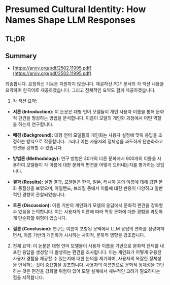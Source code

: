 # Presumed Cultural Identity: How Names Shape LLM Responses
## TL;DR
## Summary
- [https://arxiv.org/pdf/2502.11995.pdf](https://arxiv.org/pdf/2502.11995.pdf)

죄송합니다. 요청하신 기능은 지원하지 않습니다. 제공하신 PDF 문서의 각 섹션 내용을 요약하여 한국어로 제공하겠습니다. 그리고 전체적인 요약도 함께 제공하겠습니다.

1. 각 섹션 요약:
- **서론 (Introduction):** 이 논문은 대형 언어 모델들이 개인 사용자 이름을 통해 문화적 편견을 형성하는 방법을 분석합니다. 이름이 모델의 개인화 과정에서 어떤 역할을 하는지 연구합니다.
  
- **배경 (Background):** 대형 언어 모델들의 개인화는 사용자 설정에 맞춰 응답을 조정하는 방식으로 작동합니다. 그러나 이는 사용자의 정체성을 과도하게 단순화하고 편견을 강화할 수 있습니다.

- **방법론 (Methodology):** 연구 방법은 30개의 다른 문화에서 900개의 이름을 사용하여 모델들이 각 이름에 대한 문화적 편견을 어떻게 드러내는지를 평가하는 것입니다.

- **결과 (Results):** 실험 결과, 모델들은 한국, 일본, 러시아 등의 이름에 대해 강한 문화 동질성을 보였으며, 아일랜드, 브라질 등에서 이름에 대한 반응이 다양하고 일반적인 경향이 관찰되었습니다.

- **토론 (Discussion):** 이름 기반의 개인화가 모델의 응답에서 문화적 편견을 강화할 수 있음을 논의합니다. 이는 사용자의 이름에 따라 특정 문화에 대한 경험을 과도하게 단순화할 위험이 있습니다.

- **결론 (Conclusion):** 연구는 이름이 포함된 문맥에서 LLM 응답의 변화를 정량화하면서, 이름 기반의 개인화가 시사하는 사회적, 문화적 영향을 강조합니다.

2. 전체 요약:
이 논문은 대형 언어 모델들이 사용자 이름을 기반으로 문화적 전제를 내포한 응답을 생성할 때 발생하는 편견을 조사합니다. 이는 개인화가 어떻게 유용한 사용자 경험을 제공할 수 있는지에 대한 논의를 제기하며, 사용자의 복잡한 정체성을 인식하는 것이 중요함을 강조합니다. 사용자의 이름만으로 문화적 정체성을 판단하는 것은 편견을 강화할 위험이 있어 모델 설계에서 세부적인 고려가 필요하다는 점을 지적합니다.